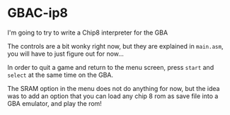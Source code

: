 # GBAC-ip8
I'm going to try to write a Chip8 interpreter for the GBA

The controls are a bit wonky right now, but they are explained in `main.asm`, you will have to just figure out for now...

In order to quit a game and return to the menu screen, press `start` and `select` at the same time on the GBA.

The SRAM option in the menu does not do anything for now, but the idea was to add an option that you can load any chip 8 rom as save file into a GBA emulator, and play the rom!
